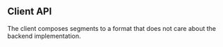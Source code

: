 ## Client API

The client composes segments to a format that does not care about the backend implementation.
